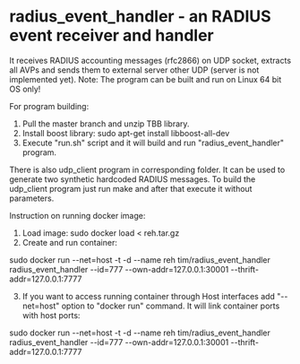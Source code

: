 # radius_event_handler - an RADIUS event receiver and handler
It receives RADIUS accounting messages (rfc2866) on UDP socket, extracts all AVPs and sends them to external server other UDP (server is not implemented yet).
Note: The program can be built and run on Linux 64 bit OS only!

For program building:
1) Pull the master branch and unzip TBB library.
2) Install boost library: sudo apt-get install libboost-all-dev
3) Execute "run.sh" script and it will build and run "radius_event_handler" program.

There is also udp_client program in corresponding folder. It can be used to generate two synthetic hardcoded RADIUS messages.
To build the udp_client program just run make and after that execute it without parameters.

Instruction on running docker image:
1) Load image: sudo docker load < reh.tar.gz
2) Create and run container:

sudo docker run --net=host -t -d --name reh tim/radius_event_handler radius_event_handler --id=777 --own-addr=127.0.0.1:30001 --thrift-addr=127.0.0.1:7777

3) If you want to access running container through Host interfaces add "--net=host" option to "docker run" command. It will link container ports with host ports:

sudo docker run --net=host -t -d --name reh tim/radius_event_handler radius_event_handler --id=777 --own-addr=127.0.0.1:30001 --thrift-addr=127.0.0.1:7777

